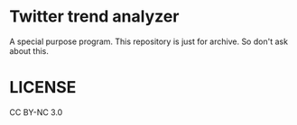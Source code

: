 # Twitter trend analyzer

A special purpose program. This repository is just for archive.
So don't ask about this.

# LICENSE
CC BY-NC 3.0

